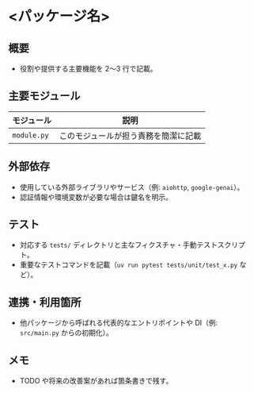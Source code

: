 # <パッケージ名>

## 概要
- 役割や提供する主要機能を 2〜3 行で記載。

## 主要モジュール
| モジュール | 説明 |
| --- | --- |
| `module.py` | このモジュールが担う責務を簡潔に記載 |

## 外部依存
- 使用している外部ライブラリやサービス（例: `aiohttp`, `google-genai`）。
- 認証情報や環境変数が必要な場合は鍵名を明示。

## テスト
- 対応する `tests/` ディレクトリと主なフィクスチャ・手動テストスクリプト。
- 重要なテストコマンドを記載（`uv run pytest tests/unit/test_x.py` など）。

## 連携・利用箇所
- 他パッケージから呼ばれる代表的なエントリポイントや DI（例: `src/main.py` からの初期化）。

## メモ
- TODO や将来の改善案があれば箇条書きで残す。

